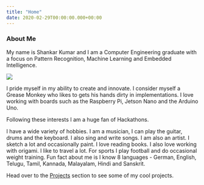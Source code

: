 ```yaml
---
title: "Home"
date: 2020-02-29T00:00:00.000+00:00
---
```


### About Me

My name is Shankar Kumar and I am a Computer Engineering graduate with a focus on Pattern Recognition, Machine Learning and Embedded Intelligence.  

![](/myphoto.png)

I pride myself in my ability to create and innovate. I consider myself a Grease Monkey who likes to gets his hands dirty in implementations. I love working with boards such as the Raspberry Pi, Jetson Nano and the Arduino Uno. 

Following these interests I am a huge fan of Hackathons.

I have a wide variety of hobbies. I am a musician, I can play the guitar, drums and the keyboard. I also sing and write songs. I am also an artist. I sketch a lot and occasionally paint. I love reading books. I also love working with origami. I like to travel a lot. For sports I play football and do occasional weight training. Fun fact about me is I know 8 languages - German, English, Telugu, Tamil, Kannada, Malayalam, Hindi and Sanskrit.

Head over to the [Projects](/posts/intro_projects) section to see some of my cool projects.  